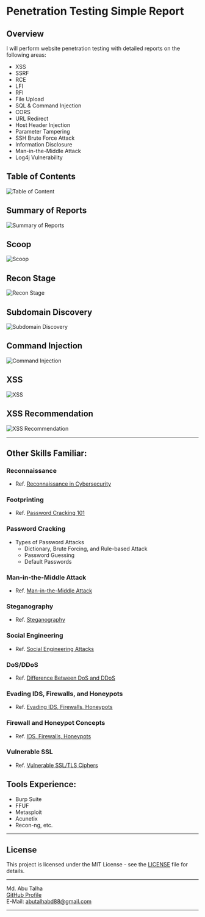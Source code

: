 # Penetration Testing Simple Report

## Overview

I will perform website penetration testing with detailed reports on the following areas:

- XSS
- SSRF
- RCE
- LFI
- RFI
- File Upload
- SQL & Command Injection
- CORS
- URL Redirect
- Host Header Injection
- Parameter Tampering
- SSH Brute Force Attack
- Information Disclosure
- Man-in-the-Middle Attack
- Log4j Vulnerability

## Table of Contents
![Table of Content](https://github.com/md-abutalha/Penetration_Testing_Simple_Report/assets/101306544/56f7f94b-aa1b-4b03-8507-5a72acf1ab48)

## Summary of Reports
![Summary of Reports](https://github.com/md-abutalha/Penetration_Testing_Simple_Report/assets/101306544/8baeaffa-b24c-4558-9f3f-b93b7297239a)

## Scoop
![Scoop](https://github.com/md-abutalha/Penetration_Testing_Simple_Report/assets/101306544/f9082130-0a33-4f53-aeba-e2608afca1d4)

## Recon Stage
![Recon Stage](https://github.com/md-abutalha/Penetration_Testing_Simple_Report/assets/101306544/1d26cf8f-eba0-451e-b3fc-05215cdb7005)

## Subdomain Discovery
![Subdomain Discovery](https://github.com/md-abutalha/Penetration_Testing_Simple_Report/assets/101306544/bdb948a0-c2eb-43a0-89a1-caaa8aa868cd)

## Command Injection
![Command Injection](https://github.com/md-abutalha/Penetration_Testing_Simple_Report/assets/101306544/43238ef5-b0d2-460a-83b7-da6f4d5c99b3)

## XSS
![XSS](https://github.com/md-abutalha/Penetration_Testing_Simple_Report/assets/101306544/ae3b31d3-d870-461d-ae1a-62beff694b2b)

## XSS Recommendation
![XSS Recommendation](https://github.com/md-abutalha/Penetration_Testing_Simple_Report/assets/101306544/cbd8c231-74ee-4f24-86f5-440ad0efbed0)

---

## Other Skills Familiar:

### Reconnaissance
- Ref. [Reconnaissance in Cybersecurity](https://www.educative.io/answers/what-is-reconnaissance-in-cybersecurity)
  	
### Footprinting
- Ref. [Password Cracking 101](https://www.beyondtrust.com/blog/entry/password-cracking-101-attacks-defenses-explained)

### Password Cracking
- Types of Password Attacks
  - Dictionary, Brute Forcing, and Rule-based Attack
  - Password Guessing
  - Default Passwords
  
### Man-in-the-Middle Attack
- Ref. [Man-in-the-Middle Attack](https://www.strongdm.com/blog/man-in-the-middle-attack)
     
### Steganography
- Ref. [Steganography](https://www.techtarget.com/searchsecurity/definition/steganography)

### Social Engineering
- Ref. [Social Engineering Attacks](https://www.tripwire.com/state-of-security/5-social-engineering-attacks-to-watch-out-for)

### DoS/DDoS 
- Ref. [Difference Between DoS and DDoS](https://www.geeksforgeeks.org/difference-between-dos-and-ddos-attack/)

### Evading IDS, Firewalls, and Honeypots
- Ref. [Evading IDS, Firewalls, Honeypots](https://ilabs.eccouncil.org/evading-ids-firewalls-honeypots/)

### Firewall and Honeypot Concepts
- Ref. [IDS, Firewalls, Honeypots](https://netadminworld.com/IDS-Firewalls-Honeypots.aspx)

### Vulnerable SSL
- Ref. [Vulnerable SSL/TLS Ciphers](https://kb.netapp.com/onprem/ontap/os/Vulnerability_scanner_reports_that_ONTAP_9_x_SSL_TLS_or_SSH_offer_weak_or_vulnerable_ciphers_Key_Exchanges_MACs)

## Tools Experience:
- Burp Suite
- FFUF
- Metasploit
- Acunetix
- Recon-ng, etc.

---

## License

This project is licensed under the MIT License - see the [LICENSE](LICENSE) file for details.

---

Md. Abu Talha  
[GitHub Profile](https://github.com/md-abutalha)  
E-Mail: abutalhabd88@gmail.com

---

